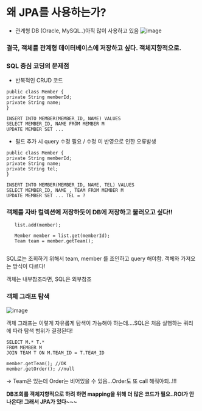 # 왜 JPA를 사용하는가?

- 관계형 DB (Oracle, MySQL..)아직 많이 사용하고 있음
![image](https://user-images.githubusercontent.com/45115557/178130877-56b5e86c-22b9-4209-9b31-a90354bf682e.png)


### 결국, 객체를 관계형 데이터베이스에 저장하고 싶다. 객체지향적으로.

### SQL 중심 코딩의 문제점

- 반복적인 CRUD 코드

```
public class Member {
private String memberId;
private String name;
}
```

```
INSERT INTO MEMBER(MEMBER_ID, NAME) VALUES
SELECT MEMBER_ID, NAME FROM MEMBER M
UPDATE MEMBER SET ...

```

- 필드 추가 시 query 수정 필요 / 수정 미 반영으로 인한 오류발생


```
public class Member {
private String memberId;
private String name;
private String tel;
}
```

```
INSERT INTO MEMBER(MEMBER_ID, NAME, TEL) VALUES
SELECT MEMBER_ID, NAME , TEAM FROM MEMBER M
UPDATE MEMBER SET ... TEL = ?
```

    
 ### 객체를 자바 컬렉션에 저장하듯이 DB에 저장하고 불러오고 싶다!!
 ```
    list.add(member);
    
    Member member = list.get(memberId);
    Team team = member.getTeam();
    
 ```
SQL로는 조회하기 위해서 team, member 를 조인하고 query 해야함. 객체와 가져오는 방식이 다르다!
    
객체는 내부참조라면, SQL은 외부참조
    
 ### 객체 그래프 탐색
    
 ![image](https://user-images.githubusercontent.com/45115557/178130977-4944e26f-e95e-4a3b-a630-87dbbd35dcd8.png)

    
객체 그래프는 이렇게 자유롭게 탐색이 가능해야 하는데....SQL은 처음 실행하는 쿼리에 따라 탐색 범위가 결정된다!
    
```
SELECT M.* T.*
FROM MEMBER M
JOIN TEAM T ON M.TEAM_ID = T.TEAM_ID
```
```
member.getTeam(); //OK
member.getOrder(); //null
```
    
→ Team은 있는데 Order는 비어있을 수 있음...Order도 또 call 해줘야되..!!!
    

**DB조회를 객체지향적으로 하려 하면 mapping을 위해 더 많은 코드가 필요..ROI가 안나온다!
그래서 JPA가 있다~~~**
